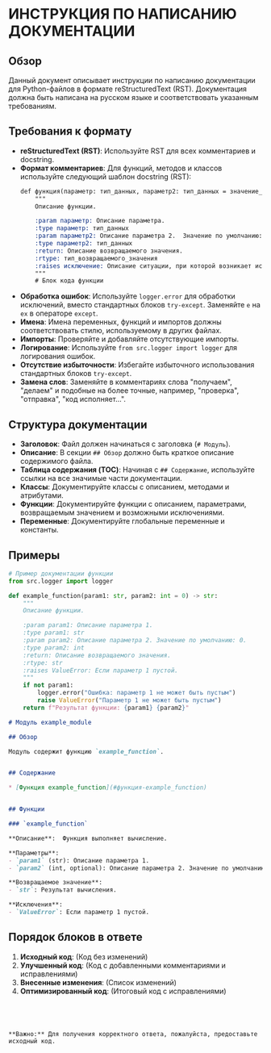 # ИНСТРУКЦИЯ ПО НАПИСАНИЮ ДОКУМЕНТАЦИИ

## Обзор

Данный документ описывает инструкции по написанию документации для Python-файлов в формате reStructuredText (RST).  Документация должна быть написана на русском языке и соответствовать указанным требованиям.


## Требования к формату

* **reStructuredText (RST)**: Используйте RST для всех комментариев и docstring.
* **Формат комментариев**: Для функций, методов и классов используйте следующий шаблон docstring (RST):
    ```rst
    def функция(параметр: тип_данных, параметр2: тип_данных = значение_по_умолчанию) -> тип_возвращаемого_значения:
        """
        Описание функции.

        :param параметр: Описание параметра.
        :type параметр: тип_данных
        :param параметр2: Описание параметра 2.  Значение по умолчанию: {значение_по_умолчанию}.
        :type параметр2: тип_данных
        :return: Описание возвращаемого значения.
        :rtype: тип_возвращаемого_значения
        :raises исключение: Описание ситуации, при которой возникает исключение.
        """
        # Блок кода функции
    ```
* **Обработка ошибок**: Используйте `logger.error` для обработки исключений, вместо стандартных блоков `try-except`.  Заменяйте `e` на `ex` в операторе `except`.
* **Имена**: Имена переменных, функций и импортов должны соответствовать стилю, используемому в других файлах.
* **Импорты**: Проверяйте и добавляйте отсутствующие импорты.
* **Логирование**: Используйте `from src.logger import logger` для логирования ошибок.
* **Отсутствие избыточности**: Избегайте избыточного использования стандартных блоков `try-except`.
* **Замена слов**: Заменяйте в комментариях слова "получаем", "делаем" и подобные на более точные, например, "проверка", "отправка", "код исполняет...".


## Структура документации

* **Заголовок**: Файл должен начинаться с заголовка (`# Модуль`).
* **Описание**: В секции `## Обзор` должно быть краткое описание содержимого файла.
* **Таблица содержания (TOC)**:  Начиная с `## Содержание`, используйте ссылки на все значимые части документации.
* **Классы**:  Документируйте классы с описанием, методами и атрибутами.
* **Функции**:  Документируйте функции с описанием, параметрами, возвращаемым значением и возможными исключениями.
* **Переменные**:  Документируйте глобальные переменные и константы.


## Примеры

```python
# Пример документации функции
from src.logger import logger

def example_function(param1: str, param2: int = 0) -> str:
    """
    Описание функции.

    :param param1: Описание параметра 1.
    :type param1: str
    :param param2: Описание параметра 2. Значение по умолчанию: 0.
    :type param2: int
    :return: Описание возвращаемого значения.
    :rtype: str
    :raises ValueError: Если параметр 1 пустой.
    """
    if not param1:
        logger.error("Ошибка: параметр 1 не может быть пустым")
        raise ValueError("Параметр 1 не может быть пустым")
    return f"Результат функции: {param1} {param2}"
```

```markdown
# Модуль example_module

## Обзор

Модуль содержит функцию `example_function`.


## Содержание

* [Функция example_function](#функция-example_function)


## Функции

### `example_function`

**Описание**:  Функция выполняет вычисление.

**Параметры**:
- `param1` (str): Описание параметра 1.
- `param2` (int, optional): Описание параметра 2. Значение по умолчанию: 0.

**Возвращаемое значение**:
- `str`: Результат вычисления.

**Исключения**:
- `ValueError`: Если параметр 1 пустой.
```

##  Порядок блоков в ответе


1. **Исходный код**:  (Код без изменений)
2. **Улучшенный код**: (Код с добавленными комментариями и исправлениями)
3. **Внесенные изменения**: (Список изменений)
4. **Оптимизированный код**: (Итоговый код с исправлениями)



```


```
```


**Важно:** Для получения корректного ответа, пожалуйста, предоставьте исходный код.